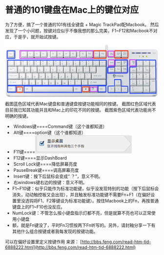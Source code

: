 #  普通的101键盘在Mac上的键位对应

为了方便，搞了一个普通的101有线全键盘 + Magic TrackPad配Macbook。        然后发现了一个小问题，按键对应似乎不像我想的那么完美，F1~F12和Macbook不对应，于是乎，就开始试按键。
![img](image-201708191757/0.021780006156266518.png) 
​       截图蓝色区域代表Mac键盘和普通键盘按键功能相同的按键。
​       截图红色区域代表目前我已知其功能并且和Mac上的印花不同的按键。
​       截图紫色区域代表功能尚不明确的按键。

- ​      Windows键====Command键（这个谁都知道）
- ​     Alt键====option键（这个谁都知道）
- ​     F11键====![img](image-201708191757/0.18574562743482947.png) 
- ​     F12键====显示DashBoard
- ​     Scroll Lock键====降低屏幕亮度
- ​     PauseBreak键====调高屏幕亮度
- ​     Insert键：按下后鼠标会变成“ ？”，意义不明。
- ​     右windows键右边的按键：意义不明。
- ​     F1~F10键：似乎只能作为标准功能键，似乎没发现特别的功能（按下后鼠标会消失，动动触控板又会出现），并且触发标准功能键不需要Fn+F1（在偏好设置里没选钩将F1、F2等键设为标准功能键）。按住Macbook上的Fn，再按普通键盘上的F1~F10也没反应。
- ​     NumLock键：不管怎么按小键盘指示灯都不亮，但是就算不亮也可以正常使用小键盘
- ​     额，就是Fn键没了，平时Fn习惯按两下Fn听写的。另外，请封釉分享一下有其他什么组合按键或者我每发现的按键功能。

 可以在偏好设置里定义按键作用
来源： [http://bbs.feng.com/read-htm-tid-6888222.html](http://bbs.feng.com/read-htm-tid-6888222.html)